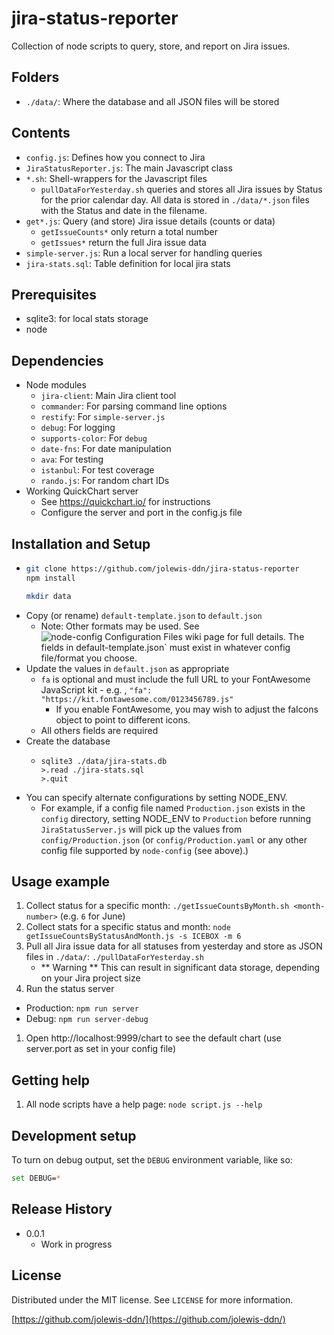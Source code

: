# jira-status-reporter

Collection of node scripts to query, store, and report on Jira issues.

## Folders

* `./data/`: Where the database and all JSON files will be stored

## Contents

* `config.js`: Defines how you connect to Jira
* `JiraStatusReporter.js`: The main Javascript class
* `*.sh`: Shell-wrappers for the Javascript files
  * `pullDataForYesterday.sh` queries and stores all Jira issues by Status for the prior calendar day. All data is stored in `./data/*.json` files with the Status and date in the filename.
* `get*.js`: Query (and store) Jira issue details (counts or data)
  * `getIssueCounts*` only return a total number
  * `getIssues*` return the full Jira issue data
* `simple-server.js`: Run a local server for handling queries
* `jira-stats.sql`: Table definition for local jira stats

## Prerequisites
* sqlite3: for local stats storage
* node

## Dependencies
* Node modules
  * `jira-client`: Main Jira client tool
  * `commander`: For parsing command line options
  * `restify`: For `simple-server.js`
  * `debug`: For logging
  * `supports-color`: For `debug`
  * `date-fns`: For date manipulation
  * `ava`: For testing
  * `istanbul`: For test coverage
  * `rando.js`: For random chart IDs
* Working QuickChart server
  * See https://quickchart.io/ for instructions
  * Configure the server and port in the config.js file


## Installation and Setup
* ```sh
  git clone https://github.com/jolewis-ddn/jira-status-reporter
  npm install
  
  mkdir data
	```
* Copy (or rename) `default-template.json` to `default.json`
  * Note: Other formats may be used. See ![node-config Configuration Files wiki page](https://github.com/lorenwest/node-config/wiki/Configuration-Files) for full details. The fields in default-template.json` must exist in whatever config file/format you choose.
* Update the values in `default.json` as appropriate
  * `fa` is optional and must include the full URL to your FontAwesome JavaScript kit - e.g. ,
    `"fa": "https://kit.fontawesome.com/0123456789.js"`
    * If you enable FontAwesome, you may wish to adjust the faIcons object to point to different icons.
  * All others fields are required
* Create the database
  * ```
    sqlite3 ./data/jira-stats.db
    >.read ./jira-stats.sql
    >.quit
    ```
* You can specify alternate configurations by setting NODE_ENV.
  * For example, if a config file named `Production.json` exists in the `config` directory, setting NODE_ENV to `Production` before running `JiraStatusServer.js` will pick up the values from `config/Production.json` (or `config/Production.yaml` or any other config file supported by `node-config` (see above).)
  
## Usage example

1. Collect status for a specific month: `./getIssueCountsByMonth.sh <month-number>` (e.g. `6` for June)
1. Collect stats for a specific status and month: `node getIssueCountsByStatusAndMonth.js -s ICEBOX -m 6`
1. Pull all Jira issue data for all statuses from yesterday and store as JSON files in `./data/`: `./pullDataForYesterday.sh`
    * ** Warning ** This can result in significant data storage, depending on your Jira project size
1. Run the status server
  * Production: `npm run server`
  * Debug: `npm run server-debug`
  1. Open http://localhost:9999/chart to see the default chart (use server.port as set in your config file)

## Getting help
1. All node scripts have a help page: `node script.js --help`

## Development setup

To turn on debug output, set the `DEBUG` environment variable, like so:

```sh
set DEBUG=*
```

## Release History

* 0.0.1
    * Work in progress

## License

Distributed under the MIT license. See ``LICENSE`` for more information.

[https://github.com/jolewis-ddn/](https://github.com/jolewis-ddn/)
